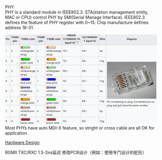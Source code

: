 
PHY:<br>
PHY is a standard module in IEEE802.3. STA(station management entity, MAC or CPU) control PHY by SMI(Serial Manage Interface). IEEE802.3 defines the feature of PHY register with 0~15. Chip manufacture defines address 16-31.

![GitHub Logo](/images/NetCable.jpg)
Most PHYs have auto MDI-X feature, so stright or cross cable are all OK for application.

[Hardware Design](https://www.pianshen.com/article/6827360824/)

RGMII
TXC/RXC 1.5-2ns延迟
修改PCB设计（例如：使用专门设计的蛇形）
